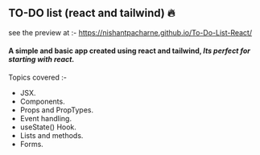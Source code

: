 ## TO-DO list (react and tailwind) 🔥

see the preview at :- https://nishantpacharne.github.io/To-Do-List-React/

#### **A simple and basic app created using react and tailwind, _Its perfect for starting with react._**

Topics covered :-
- JSX. 
- Components.
- Props and PropTypes.
- Event handling.
- useState() Hook.
- Lists and methods.
- Forms.
